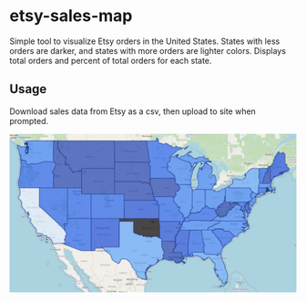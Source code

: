 # etsy-sales-map

Simple tool to visualize Etsy orders in the United States. States with less orders are darker, and states with more orders are lighter colors. Displays total orders and percent of total orders for each state.

## Usage

Download sales data from Etsy as a csv, then upload to site when prompted.

<img src="assets/example.png" alt="example">
